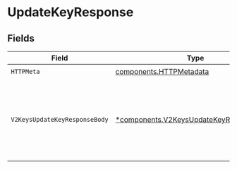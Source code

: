 # UpdateKeyResponse


## Fields

| Field                                                                                             | Type                                                                                              | Required                                                                                          | Description                                                                                       |
| ------------------------------------------------------------------------------------------------- | ------------------------------------------------------------------------------------------------- | ------------------------------------------------------------------------------------------------- | ------------------------------------------------------------------------------------------------- |
| `HTTPMeta`                                                                                        | [components.HTTPMetadata](../../models/components/httpmetadata.md)                                | :heavy_check_mark:                                                                                | N/A                                                                                               |
| `V2KeysUpdateKeyResponseBody`                                                                     | [*components.V2KeysUpdateKeyResponseBody](../../models/components/v2keysupdatekeyresponsebody.md) | :heavy_minus_sign:                                                                                | Key updated successfully. Changes take effect immediately with up to 30-second edge propagation.<br/> |